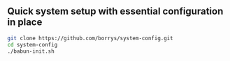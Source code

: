 ## Quick system setup with essential configuration in place

```bash
git clone https://github.com/borrys/system-config.git
cd system-config
./babun-init.sh
```
